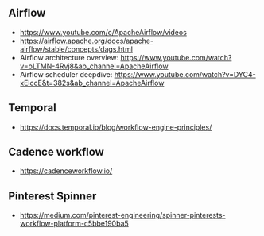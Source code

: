 
## Airflow
* https://www.youtube.com/c/ApacheAirflow/videos
* https://airflow.apache.org/docs/apache-airflow/stable/concepts/dags.html
* Airflow architecture overview: https://www.youtube.com/watch?v=oLTMN-4Rvj8&ab_channel=ApacheAirflow
* Airflow scheduler deepdive: https://www.youtube.com/watch?v=DYC4-xElccE&t=382s&ab_channel=ApacheAirflow

## Temporal
* https://docs.temporal.io/blog/workflow-engine-principles/

## Cadence workflow
* https://cadenceworkflow.io/

## Pinterest Spinner
* https://medium.com/pinterest-engineering/spinner-pinterests-workflow-platform-c5bbe190ba5